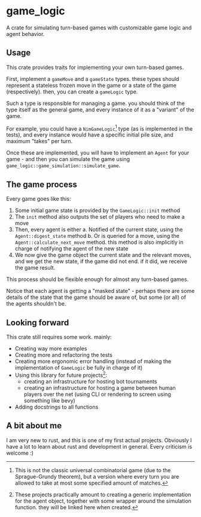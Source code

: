 # game_logic
A crate for simulating turn-based games with customizable game logic and agent behavior. 

## Usage
This crate provides traits for implementing your own turn-based games.

First, implement a `gameMove` and a `gameState` types. these types should represent a stateless frozen move in the game or a state of the game (respectively). then, you can create a `gameLogic` type. 

Such a type is responsible for managing a game. you should think of the type itself as the general game, and every instance of it as a "variant" of the game.

For example, you could have a `NimGameLogic`[^1] type (as is implemented in the tests), and every instance would have a specific initial pile size, and maximum "takes" per turn.

[^1]: This is not the classic universal combinatorial game (due to the Sprague-Grundy theorem), but a version where every turn you are allowed to take at most some specified amount of matches.

Once these are implemented, you will have to implement an `Agent` for your game - and then you can simulate the game using `game_logic::game_simulation::simulate_game`.

## The game process
Every game goes like this:
1. Some initial game state is provided by the `GameLogic::init` method
2. The `init` method also outputs the set of players who need to make a move
3. Then, every agent is either
    a. Notified of the current state, using the `Agent::digest_state` method
    b. Or is queried for a move, using the `Agent::calculate_next_move` method. this method is also implicitly in charge of notifying the agent of the new state
4. We now give the game object the current state and the relevant moves, and we get the new state, if the game did not end. if it did, we receive the game result.

This process should be flexible enough for almost any turn-based games.

Notice that each agent is getting a "masked state" - perhaps there are some details of the state that the game should be aware of, but some (or all) of the agents shouldn't be.

## Looking forward
This crate still requires some work. mainly:
- Creating way more examples
- Creating more and refactoring the tests
- Creating more ergonomic error handling (instead of making the implementation of `GameLogic` be fully in charge of it)
- Using this library for future projects[^2]:
    - creating an infrastructure for hosting bot tournaments
    - creating an infrastructure for hosting a game between human players over the net (using CLI or rendering to screen using something like bevy)
- Adding docstrings to all functions

[^2]: These projects practically amount to creating a generic implementation for the agent object, together with some wrapper around the simulation function. they will be linked here when created.

## A bit about me
I am very new to rust, and this is one of my first actual projects. Obviously I have a lot to learn about rust and development in general. Every criticism is welcome :)